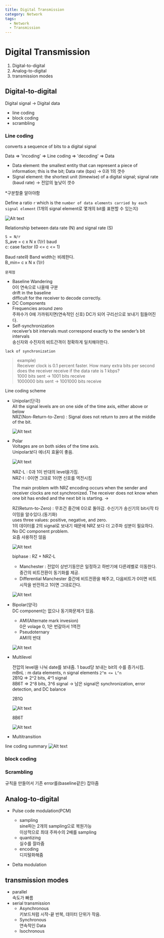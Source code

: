 ```yaml
---
title: Digital Transmission
category: Network
tags:
  - Network
  - Transmission
---
```


# Digital Transmission

1. Digital-to-digital
2. Analog-to-digital
3. transmission modes

## Digital-to-digital

Digital signal -> Digital data

- line coding
- block coding
- scrambling

### Line coding

converts a sequence of bits to a digital signal

Data => 'incoding' => Line coding => 'decoding' => Data

- Data element: the smallest entity that can represent a piece of information; this is the bit; Data rate (bps) -> 0과 1의 갯수
- Signal element: the shortest unit (timewise) of a digital signal; signal rate (baud rate) -> 전압의 높낮이 갯수

*구분할줄 알아야함

Define a ratio `r` which is the `number of data elements carried by each signal element` (1개의 signal element로 몇개의 bit를 표현할 수 있는지)

![Alt text](/assets/img/line_coding1.JPG)

Relationship between data rate (N) and signal rate (S)

`S = N/r`  
S_ave = c x N x (1/r) baud  
c: case factor (0 <= c <= 1)

Baud rate와 Band width는 비례한다.  
B_min= c x N x (1/r)

`문제점`

- Baseline Wandering  
  0이 연속으로 나올때 구분  
  drift in the baseline  
  difficult for the receiver to decode correctly.
- DC Components  
  Frequencies around zero  
  주파수가 0에 가까워지면(연속적인 신호) DC가 되어 구리선으로 보내기 힘들어진다.
- Self-synchronization  
  receiver’s bit intervals must correspond exactly to the sender’s bit intervals  
  송신자와 수진자의 비트간격이 정확하게 일치해야한다.

`lack of synchronization`
>example)  
>Receiver clock is 0.1 percent faster.
>How many extra bits per second does the receiver receive if the data rate is 1 kbps?  
>1000 bits sent -> 1001 bits receive  
>1000000 bits sent -> 1001000 bits receive

Line coding scheme

- Unipolar(단극)  
  All the signal levels are on one side of the time axis, either above or below  
  NRZ(Non-Return-to-Zero) : Signal does not return to zero at the middle of the bit.

  ![Alt text](/assets/img/unipolar.JPG)

- Polar  
  Voltages are on both sides of the time axis.  
  Unipolar보다 에너지 효율이 좋음.

  ![Alt text](/assets/img/polar.JPG)

  NRZ-L : 0과 1이 반대의 level을가짐.  
  NRZ-I : 0이면 그대로 1이면 신호를 역전시킴

  The main problem with NRZ encoding occurs when the sender and receiver clocks are not synchronized. The receiver does not know when one bit has ended and the next bit is starting. ->  

  RZ(Return-to-Zero) : 무조건 중간에 0으로 돌아감. 수신기가 송신기의 bit시작 타이밍을 알수있다.(동기화)  
  uses three values: positive, negative, and zero.  
  1의 데이터를 2의 signal로 보내기 때문에 NRZ 보다 더 고주파 성분이 필요하다.  
  No DC component problem.  
  요즘 사용하진 않음

  ![Alt text](/assets/img/RZ.JPG)  

  biphase : RZ + NRZ-L
  - Manchester : 전압이 상반기동안은 일정하고 하반기에 다른레벨로 이동한다. 중간의 비트전환이 동기화를 제공.
  - Differential Manchester
  중간에 비트전환을 해주고, 다음비트가 0이면 비트시작을 반전하고 1이면 그대로간다.

  ![Alt text](/assets/img/biphase.JPG)

- Bipolar(양극)  
  DC component는 없으나 동기화문제가 있음.
  - AMI(Alternate mark invesion)  
    0은 volage 0, 1은 번갈아서 1역전
  - Pseudoternary  
    AMI의 반대

  ![Alt text](/assets/img/bipolar.JPG)

- Multilevel

  전압의 level을 나눠 date를 보내줌. 1 baud당 보내는 bit의 수를 증가시킴.  
  mBnL : m data elements, n signal elements `2^m <= L^n`  
  2B1Q => 2^2 bits, 4^1 signal  
  8B6T => 2^8 bits, 3^6 signal -> 남은 signal은 synchronization, error detection, and DC balance

  2B1Q

  ![Alt text](/assets/img/2B1Q.JPG)

  8B6T

  ![Alt text](/assets/img/8B6T.JPG)

- Multitransition

line coding summary
![Alt text](/assets/img/line_coding2.JPG)

### block coding

### Scrambling

규칙을 만들어서 기존 error를(baseline같은) 잡아줌

## Analog-to-digital

- Pulse code modulation(PCM)  
  - sampling  
    sine파는 2개의 sampling으로 복원가능  
    이상적으로 최대 주파수의 2배를 sampling
  - quantizing  
    실수를 잘라줌
  - encoding  
    디지털화해줌

- Delta modulation

## transmission modes

- parallel  
  속도가 빠름
- serial transmission  
  - Asynchronous  
    키보드처럼 시작-끝 반복, 데이터 단위가 작음.
  - Synchronous  
    연속적인 Data
  - Isochronous